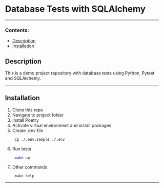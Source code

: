 # Database Tests with SQLAlchemy
***

### Contents:
- [Description](#description)
- [Installation](#installation)

## Description

This is a demo project repository with database tests using Python, Pytest and SQLAlchemy.
***
## Installation
1. Clone this repo
2. Navigate to project folder 
3. Install Poetry
4. Activate virtual environment and install packages
5. Create .env file
   ```bash
    cp ./.env.sample ./.env
    ```   
6. Run tests
   ```bash
    make up
    ```   
7. Other commands
   ```bash
    make help
    ```
***
